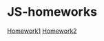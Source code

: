 # JS-homeworks
[Homework1](https://github.com/tkachyshyn/JS/commit/d79fdf058ff88df0c5cf53b697792c04cda3fc1f) 
[Homework2](https://github.com/tkachyshyn/JS/blob/main/homework.js)

